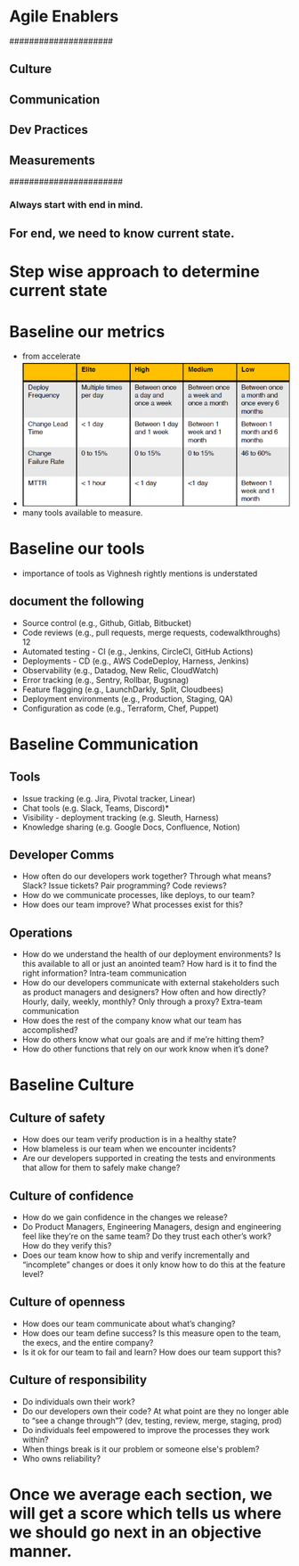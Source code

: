 
# Agile Enablers

#####################
## Culture
## Communication 
## Dev Practices 
## Measurements 

#######################

### Always start with end in mind. 
## For end, we need to know current state.

# Step wise approach to determine current state 

# Baseline our metrics 
* from accelerate
* ![Screenshot](screenshot.png)
* many tools available to measure. 

# Baseline our tools 
* importance of tools as Vighnesh rightly mentions is understated

## document the following 
* Source control (e.g., Github, Gitlab, Bitbucket)
* Code reviews (e.g., pull requests, merge requests,    codewalkthroughs)
12
* Automated testing - CI (e.g., Jenkins, CircleCI, GitHub Actions)
* Deployments - CD (e.g., AWS CodeDeploy, Harness, Jenkins)
* Observability (e.g., Datadog, New Relic, CloudWatch)
* Error tracking (e.g., Sentry, Rollbar, Bugsnag)
* Feature flagging (e.g., LaunchDarkly, Split, Cloudbees)
* Deployment environments (e.g., Production, Staging, QA)
* Configuration as code (e.g., Terraform, Chef, Puppet)

# Baseline Communication 
## Tools
* Issue tracking (e.g. Jira, Pivotal tracker, Linear)
* Chat tools (e.g. Slack, Teams, Discord)*
* Visibility - deployment tracking (e.g. Sleuth, Harness)
* Knowledge sharing (e.g. Google Docs, Confluence, Notion)

## Developer Comms 

* How often do our developers work together? Through what
means? Slack? Issue tickets? Pair programming? Code reviews?
* How do we communicate processes, like deploys, to our team?
* How does our team improve? What processes exist for this?

## Operations 

* How do we understand the health of our deployment
environments? Is this available to all or just an anointed team? How
hard is it to find the right information?
Intra-team communication
* How do our developers communicate with external stakeholders
such as product managers and designers? How often and how
directly? Hourly, daily, weekly, monthly? Only through a proxy?
Extra-team communication
* How does the rest of the company know what our team has
accomplished?
* How do others know what our goals are and if me’re hitting them?
* How do other functions that rely on our work know when it’s done?


# Baseline Culture
## Culture of safety
* How does our team verify production is in a healthy state?
* How blameless is our team when we encounter incidents?
* Are our developers supported in creating the tests and
environments that allow for them to safely make change?
## Culture of confidence
* How do we gain confidence in the changes we release?
* Do Product Managers, Engineering Managers, design and
engineering feel like they’re on the same team? Do they trust each
other’s work? How do they verify this?
* Does our team know how to ship and verify incrementally and
“incomplete” changes or does it only know how to do this at the
feature level?
## Culture of openness
* How does our team communicate about what’s changing?
* How does our team define success? Is this measure open to the
team, the execs, and the entire company?
* Is it ok for our team to fail and learn? How does our team support
this?

## Culture of responsibility
* Do individuals own their work?
* Do our developers own their code? At what point are they no
longer able to “see a change through”? (dev, testing, review, merge,
staging, prod)
* Do individuals feel empowered to improve the processes they work
within?
* When things break is it our problem or someone else's problem?
* Who owns reliability?


# Once we average each section, we will get a score which tells us where we should go next in an objective manner. 

